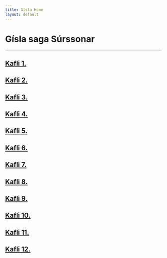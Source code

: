 ```yaml
---
title: Gísla Home
layout: default
---
```


# Gísla saga Súrssonar

---

## [Kafli 1.](http://rcblack.net/Gisla_saga/Gisla_1)
## [Kafli 2.](http://rcblack.net/Gisla_saga/Gisla_2)
## [Kafli 3.](http://rcblack.net/Gisla_saga/Gisla_3)
## [Kafli 4.](http://rcblack.net/Gisla_saga/Gisla_4)
## [Kafli 5.](http://rcblack.net/Gisla_saga/Gisla_5)
## [Kafli 6.](http://rcblack.net/Gisla_saga/Gisla_6)
## [Kafli 7.](http://rcblack.net/Gisla_saga/Gisla_7)
## [Kafli 8.](http://rcblack.net/Gisla_saga/Gisla_8)
## [Kafli 9.](http://rcblack.net/Gisla_saga/Gisla_9)
## [Kafli 10.](http://rcblack.net/Gisla_saga/Gisla_10)
## [Kafli 11.](http://rcblack.net/Gisla_saga/Gisla_11)
## [Kafli 12.](http://rcblack.net/Gisla_saga/Gisla_12)
